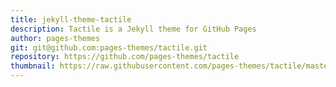 ```yaml
---
title: jekyll-theme-tactile
description: Tactile is a Jekyll theme for GitHub Pages
author: pages-themes
git: git@github.com:pages-themes/tactile.git
repository: https://github.com/pages-themes/tactile
thumbnail: https://raw.githubusercontent.com/pages-themes/tactile/master/thumbnail.png
---
```


